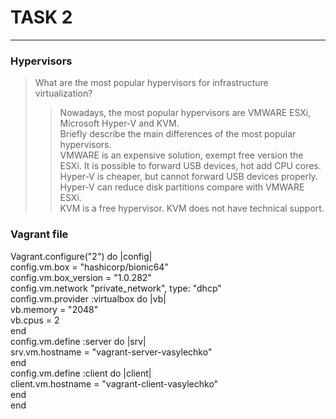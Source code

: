 # TASK 2 #
------
### Hypervisors ###
> What are the most popular hypervisors for infrastructure virtualization?  
>> Nowadays, the most popular hypervisors are VMWARE ESXi, Microsoft Hyper-V and KVM.  
> Briefly describe the main differences of the most popular hypervisors.  
>> VMWARE is an expensive solution, exempt free version the ESXi. It is possible to forward USB devices, hot add CPU cores.  
Hyper-V is cheaper, but cannot forward USB devices properly. Hyper-V can reduce disk partitions compare with VMWARE ESXi.  
KVM is a free hypervisor. KVM does not have technical support.  

### Vagrant file ###
Vagrant.configure("2") do |config|  
  config.vm.box = "hashicorp/bionic64"  
  config.vm.box_version = "1.0.282"  
  config.vm.network "private_network", type: "dhcp"  
  config.vm.provider :virtualbox do |vb|  
    vb.memory = "2048"  
    vb.cpus = 2  
  end  
  config.vm.define :server do |srv|  
    srv.vm.hostname = "vagrant-server-vasylechko"  
  end  
  config.vm.define :client do |client|  
    client.vm.hostname = "vagrant-client-vasylechko"  
  end  
end  

